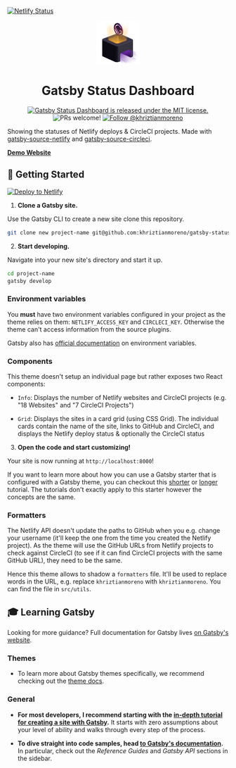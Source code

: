 [![Netlify Status](https://api.netlify.com/api/v1/badges/a06fd3ad-81c3-40d7-bc81-142cf953daa3/deploy-status)](https://app.netlify.com/sites/status-dashboard-gatsby/deploys)
<p align="center">
  <a href="https://khriztianmoreno.dev">
    <img alt="Gatsby Status" src="./.readme-static/gatsby-site-illustration.png" />
  </a>
</p>
<h1 align="center">
  Gatsby Status Dashboard
</h1>

<p align="center">
  <a href="https://github.com/khriztianmoreno/gatsby-status-dashboard/blob/master/LICENSE">
    <img src="https://img.shields.io/badge/license-MIT-blue.svg" alt="Gatsby Status Dashboard is released under the MIT license." />
  </a>
  <img src="https://img.shields.io/badge/PRs-welcome-brightgreen.svg" alt="PRs welcome!" />
  <a href="https://twitter.com/intent/follow?screen_name=khriztianmoreno">
    <img src="https://img.shields.io/twitter/follow/khriztianmoreno.svg?label=Follow%20@khriztianmoreno" alt="Follow @khriztianmoreno" />
  </a>
</p>

Showing the statuses of Netlify deploys & CircleCI projects. Made with [gatsby-source-netlify](https://www.gatsbyjs.org/packages/gatsby-source-netlify/) and [gatsby-source-circleci](https://www.gatsbyjs.org/packages/gatsby-source-circleci/).

[**Demo Website**](https://status-dashboard-gatsby.netlify.com/)

## 🚀 Getting Started

[![Deploy to Netlify](https://www.netlify.com/img/deploy/button.svg)](https://app.netlify.com/start/deploy?repository=https://github.com/khriztianmoreno/gatsby-status-dashboard)

1. **Clone a Gatsby site.**

Use the Gatsby CLI to create a new site clone this repository.

```sh
git clone new project-name git@github.com:khriztianmoreno/gatsby-status-dashboard.git
```

2. **Start developing.**

Navigate into your new site's directory and start it up.

```sh
cd project-name
gatsby develop
```

### Environment variables

You **must** have two environment variables configured in your project as the theme relies on them: `NETLIFY_ACCESS_KEY` and `CIRCLECI_KEY`. Otherwise the theme can't access information from the source plugins.

Gatsby also has [official documentation](https://www.gatsbyjs.org/docs/environment-variables/) on environment variables.

### Components

This theme doesn't setup an individual page but rather exposes two React components:

- `Info`: Displays the number of Netlify websites and CircleCI projects (e.g. "18 Websites" and "7 CircleCI Projects")

- `Grid`: Displays the sites in a card grid (using CSS Grid). The individual cards contain the name of the site, links to GitHub and CircleCI, and displays the Netlify deploy status & optionally the CircleCI status

3. **Open the code and start customizing!**

Your site is now running at `http://localhost:8000`!

If you want to learn more about how you can use a Gatsby starter that is configured with a Gatsby theme, you can checkout this [shorter](https://www.gatsbyjs.org/docs/themes/using-a-gatsby-theme/) or [longer](https://www.gatsbyjs.org/tutorial/using-a-theme/) tutorial. The tutorials don't exactly apply to this starter however the concepts are the same.

### Formatters

The Netlify API doesn't update the paths to GitHub when you e.g. change your username (it'll keep the one from the time you created the Netlify project). As the theme will use the GitHub URLs from Netlify projects to check against CircleCI (to see if it can find CircleCI projects with the same GitHub URL), they need to be the same.

Hence this theme allows to shadow a `formatters` file. It'll be used to replace words in the URL, e.g. replace `khriztianmoreno` with `khriztianmoreno`. You can find the file in `src/utils`.

## 🎓 Learning Gatsby

Looking for more guidance? Full documentation for Gatsby lives [on Gatsby's website](https://www.gatsbyjs.org/).

### Themes

- To learn more about Gatsby themes specifically, we recommend checking out the [theme docs](https://www.gatsbyjs.org/docs/themes/).

### General

- **For most developers, I recommend starting with the [in-depth tutorial for creating a site with Gatsby](https://www.gatsbyjs.org/tutorial/).** It starts with zero assumptions about your level of ability and walks through every step of the process.

- **To dive straight into code samples, head [to Gatsby's documentation](https://www.gatsbyjs.org/docs/).** In particular, check out the _Reference Guides_ and _Gatsby API_ sections in the sidebar.

